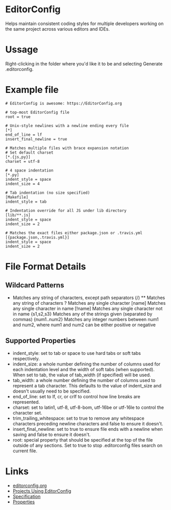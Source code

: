 # EditorConfig
Helps maintain consistent coding styles for multiple developers working on the same project across various editors and IDEs.

# Ussage
Right-clicking in the folder where you'd like it to be and selecting Generate .editorconfig.

# Example file
```
# EditorConfig is awesome: https://EditorConfig.org

# top-most EditorConfig file
root = true

# Unix-style newlines with a newline ending every file
[*]
end_of_line = lf
insert_final_newline = true

# Matches multiple files with brace expansion notation
# Set default charset
[*.{js,py}]
charset = utf-8

# 4 space indentation
[*.py]
indent_style = space
indent_size = 4

# Tab indentation (no size specified)
[Makefile]
indent_style = tab

# Indentation override for all JS under lib directory
[lib/**.js]
indent_style = space
indent_size = 2

# Matches the exact files either package.json or .travis.yml
[{package.json,.travis.yml}]
indent_style = space
indent_size = 2
```
# File Format Details
## Wildcard Patterns
*	Matches any string of characters, except path separators (/)
**	Matches any string of characters
?	Matches any single character
[name]	Matches any single character in name
[!name]	Matches any single character not in name
{s1,s2,s3}	Matches any of the strings given (separated by commas) 
{num1..num2}	Matches any integer numbers between num1 and num2, where num1 and num2 can be either positive or negative
## Supported Properties
- indent_style: set to tab or space to use hard tabs or soft tabs respectively.
- indent_size: a whole number defining the number of columns used for each indentation level and the width of soft tabs (when supported). When set to tab, the value of tab_width (if specified) will be used.
- tab_width: a whole number defining the number of columns used to represent a tab character. This defaults to the value of indent_size and doesn't usually need to be specified.
- end_of_line: set to lf, cr, or crlf to control how line breaks are represented.
- charset: set to latin1, utf-8, utf-8-bom, utf-16be or utf-16le to control the character set.
- trim_trailing_whitespace: set to true to remove any whitespace characters preceding newline characters and false to ensure it doesn't.
- insert_final_newline: set to true to ensure file ends with a newline when saving and false to ensure it doesn't.
- root: special property that should be specified at the top of the file outside of any sections. Set to true to stop .editorconfig files search on current file.
# Links
- [editorconfig.org](https://editorconfig.org/)
- [Projects Using EditorConfig](https://github.com/editorconfig/editorconfig/wiki/Projects-Using-EditorConfig)
- [Specification](https://github.com/editorconfig/editorconfig/wiki/Projects-Using-EditorConfig)
- [Properties](https://github.com/editorconfig/editorconfig/wiki/EditorConfig-Properties)